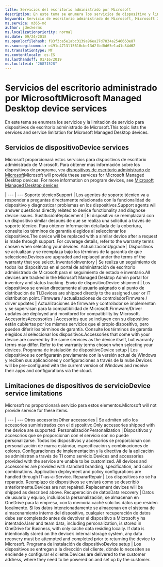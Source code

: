 ```yaml
---
title: Servicios del escritorio administrado por Microsoft
description: En este tema se enumera los servicios de dispositivo y limitación de escritorio administrado de Microsoft.
keywords: Servicio de escritorio administrado de Microsoft, Microsoft 365, documentación
ms.service: m365-md
author: jdeckerms
ms.localizationpriority: normal
ms.date: 09/24/2018
ms.openlocfilehash: f83f3ce5e1abc3139a96ea27d7834a2546663e87
ms.sourcegitcommit: e491c4713115610cbe13d2fbd0d65e1a41c34d62
ms.translationtype: MT
ms.contentlocale: es-ES
ms.lasthandoff: 01/16/2019
ms.locfileid: "26871528"
---
```

# <a name="microsoft-managed-desktop-device-services"></a><span data-ttu-id="312fb-104">Servicios del escritorio administrado por Microsoft</span><span class="sxs-lookup"><span data-stu-id="312fb-104">Microsoft Managed Desktop device services</span></span>

<span data-ttu-id="312fb-105">En este tema se enumera los servicios y la limitación de servicio para dispositivos de escritorio administrado de Microsoft.</span><span class="sxs-lookup"><span data-stu-id="312fb-105">This topic lists the services and service limitation for Microsoft Managed Desktop devices.</span></span>

## <a name="device-services"></a><span data-ttu-id="312fb-106">Servicios de dispositivo</span><span class="sxs-lookup"><span data-stu-id="312fb-106">Device services</span></span>

<span data-ttu-id="312fb-p101">Microsoft proporcionará estos servicios para dispositivos de escritorio administrado de Microsoft. Para obtener más información sobre los dispositivos de programa, vea [dispositivos de escritorio administrado de Microsoft](device-list.md)</span><span class="sxs-lookup"><span data-stu-id="312fb-p101">Microsoft will provide these services for Microsoft Managed Desktop devices. For more information on program devices, see [Microsoft Managed Desktop devices](device-list.md)</span></span>

 | 
 --- | ---
<span data-ttu-id="312fb-109">Soporte técnico</span><span class="sxs-lookup"><span data-stu-id="312fb-109">Support</span></span> | <span data-ttu-id="312fb-110">Los agentes de soporte técnico va a responder a preguntas directamente relacionada con la funcionalidad de dispositivo y diagnosticar problemas en los dispositivos.</span><span class="sxs-lookup"><span data-stu-id="312fb-110">Support agents will answer questions directly related to device functionality and diagnose device issues.</span></span>
<span data-ttu-id="312fb-111">Sustitución</span><span class="sxs-lookup"><span data-stu-id="312fb-111">Replacement</span></span> | <span data-ttu-id="312fb-p102">El dispositivo se reemplazará con un dispositivo similar después de que se realiza una solicitud a través de soporte técnico. Para obtener información detallada de la cobertura, consulte los términos de garantía elegidos al seleccionar los dispositivos.</span><span class="sxs-lookup"><span data-stu-id="312fb-p102">The device will be replaced with a similar device after a request is made through support. For coverage details, refer to the warranty terms chosen when selecting your devices.</span></span>
<span data-ttu-id="312fb-114">Actualización</span><span class="sxs-lookup"><span data-stu-id="312fb-114">Upgrade</span></span> | <span data-ttu-id="312fb-115">Dispositivos se actualizan y se reemplaza bajo los términos de la garantía de que seleccione.</span><span class="sxs-lookup"><span data-stu-id="312fb-115">Devices are upgraded and replaced under the terms of the warranty that you select.</span></span>
<span data-ttu-id="312fb-116">Inventario</span><span class="sxs-lookup"><span data-stu-id="312fb-116">Inventory</span></span> | <span data-ttu-id="312fb-117">Se realiza un seguimiento de todos los dispositivos en el portal de administración de escritorio administrado de Microsoft para el seguimiento de estado e inventario.</span><span class="sxs-lookup"><span data-stu-id="312fb-117">All devices are tracked in the Microsoft Managed Desktop Admin portal for inventory and status tracking.</span></span>
<span data-ttu-id="312fb-118">Envío de dispositivo</span><span class="sxs-lookup"><span data-stu-id="312fb-118">Device shipment</span></span> |   <span data-ttu-id="312fb-119">Los dispositivos se envían directamente al usuario asignado o al punto de distribución de TI.</span><span class="sxs-lookup"><span data-stu-id="312fb-119">Devices are shipped directly to the assigned user or IT distribution point.</span></span>
<span data-ttu-id="312fb-120">Firmware / actualizaciones de controlador</span><span class="sxs-lookup"><span data-stu-id="312fb-120">Firmware / driver updates</span></span> | <span data-ttu-id="312fb-121">Actualizaciones de firmware y controlador se implementan y se supervisan para la compatibilidad de Microsoft.</span><span class="sxs-lookup"><span data-stu-id="312fb-121">Firmware/Driver updates are deployed and monitored for compatibility by Microsoft.</span></span> 
<span data-ttu-id="312fb-122">Accesorios</span><span class="sxs-lookup"><span data-stu-id="312fb-122">Accessories</span></span> | <span data-ttu-id="312fb-p103">Accesorios que se incluyen con su dispositivo están cubiertas por los mismos servicios que el propio dispositivo, pero pueden diferir los términos de garantía. Consulte los términos de garantía elegidos al seleccionar los dispositivos.</span><span class="sxs-lookup"><span data-stu-id="312fb-p103">Accessories that come with your device are covered by the same services as the device itself, but warranty terms may differ. Refer to the warranty terms chosen when selecting your devices.</span></span> 
<span data-ttu-id="312fb-125">Programa de instalación de dispositivo</span><span class="sxs-lookup"><span data-stu-id="312fb-125">Device setup</span></span>    | <span data-ttu-id="312fb-126">Los dispositivos se configurarán previamente con la versión actual de Windows y reciben sus aplicaciones y configuraciones a través de la nube.</span><span class="sxs-lookup"><span data-stu-id="312fb-126">Devices will be pre-configured with the current version of Windows and receive their apps and configurations via the cloud.</span></span> 

## <a name="device-service-limitations"></a><span data-ttu-id="312fb-127">Limitaciones de dispositivos de servicio</span><span class="sxs-lookup"><span data-stu-id="312fb-127">Device service limitations</span></span>

<span data-ttu-id="312fb-128">Microsoft no proporcionará servicio para estos elementos.</span><span class="sxs-lookup"><span data-stu-id="312fb-128">Microsoft will not provide service for these items.</span></span>

 | 
 --- | ---
<span data-ttu-id="312fb-129">Otros accesorios</span><span class="sxs-lookup"><span data-stu-id="312fb-129">Other accessories</span></span> | <span data-ttu-id="312fb-130">Se admiten sólo los accesorios suministrados con el dispositivo.</span><span class="sxs-lookup"><span data-stu-id="312fb-130">Only accessories shipped with the device are supported.</span></span>
<span data-ttu-id="312fb-131">Personalización</span><span class="sxs-lookup"><span data-stu-id="312fb-131">Personalization</span></span> | <span data-ttu-id="312fb-p104">Dispositivos y accesorios que se proporcionan con el servicio son no puede personalizarse. Todos los dispositivos y accesorios se proporcionan con personalización de marca estándar, especificación y combinaciones de colores. Configuraciones de implementación y la directiva de la aplicación se administran a través de TI como servicio.</span><span class="sxs-lookup"><span data-stu-id="312fb-p104">Devices and accessories provided with the service are unable to be customized. All devices and accessories are provided with standard branding, specification, and color combinations. Application deployment and policy configurations are handled through IT-as-a-Service.</span></span>
<span data-ttu-id="312fb-135">Reparar</span><span class="sxs-lookup"><span data-stu-id="312fb-135">Repair</span></span> | <span data-ttu-id="312fb-p105">Los dispositivos no se ha reparado. Reemplazo de dispositivos se enviará como se describió anteriormente.</span><span class="sxs-lookup"><span data-stu-id="312fb-p105">Devices are not repaired. Replacement devices will be shipped as described above.</span></span>
<span data-ttu-id="312fb-138">Recuperación de datos</span><span class="sxs-lookup"><span data-stu-id="312fb-138">Data recovery</span></span> | <span data-ttu-id="312fb-p106">Datos de usuario y equipo, incluidos la personalización, se almacenan en OneDrive para la empresa, con la memoria caché solo los datos que residen localmente. Si los datos intencionadamente se almacenan en el sistema de almacenamiento interno del dispositivo, cualquier recuperación de datos debe ser completado antes de devolver el dispositivo a Microsoft y ha intentado.</span><span class="sxs-lookup"><span data-stu-id="312fb-p106">User and team data, including personalization, is stored in OneDrive for Business, with only cache data residing locally. If data is intentionally stored on the device’s internal storage system, any data recovery must be attempted and completed prior to returning the device to Microsoft.</span></span>
<span data-ttu-id="312fb-141">Programa de instalación de dispositivo</span><span class="sxs-lookup"><span data-stu-id="312fb-141">Device setup</span></span> | <span data-ttu-id="312fb-142">Los dispositivos se entregan a la dirección del cliente, dónde lo necesiten se enciende y configurar el cliente.</span><span class="sxs-lookup"><span data-stu-id="312fb-142">Devices are delivered to the customer address, where they need to be powered on and set up by the customer.</span></span>
